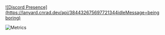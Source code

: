 [![Discord Presence](https://lanyard.cnrad.dev/api/384432675697721344idleMessage=being boring)](https://discord.com/users/384432675697721344)

![Metrics](https://github.com/shndowbots/shndowbots/blob/main/github-metrics.svg)
